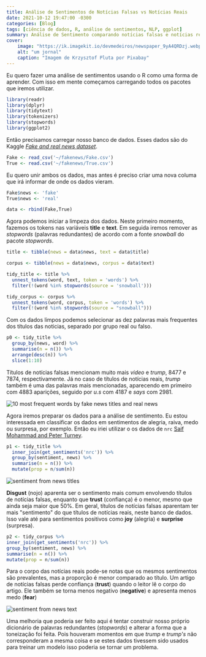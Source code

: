 ```yaml
---
title: Análise de Sentimentos de Notícias Falsas vs Notícias Reais
date: 2021-10-12 19:47:00 -0300
categories: [Blog]
tags: [ciência de dados, R, análise de sentimentos, NLP, ggplot]
summary: Análise de Sentimento comparando notícias falsas e notícias reais
cover:
    image: "https://ik.imagekit.io/devmedeiros/newspaper_9yA4QRDzj.webp?tr=w-700"
    alt: "um jornal"
    caption: "Imagem de Krzysztof Pluta por Pixabay"
---
```


Eu quero fazer uma análise de sentimentos usando o R como uma forma de aprender. Com isso em mente começamos carregando todos os pacotes que iremos utilizar.

```r
library(readr)
library(dplyr)
library(tidytext)
library(tokenizers)
library(stopwords)
library(ggplot2)
```

Então precisamos carregar nosso banco de dados. Esses dados são do  Kaggle [_Fake and real news dataset_](https://www.kaggle.com/clmentbisaillon/fake-and-real-news-dataset).

```r
Fake <- read_csv('~/fakenews/Fake.csv')
True <- read.csv('~/fakenews/True.csv')
```

Eu quero unir ambos os dados, mas antes é preciso criar uma nova columa que irá informar de onde os dados vieram.

```r
Fake$news <- 'fake'
True$news <- 'real'

data <- rbind(Fake,True)
```

Agora podemos iniciar a limpeza dos dados. Neste primeiro momento, fazemos os tokens nas variáveis **title** e **text**. Em seguida iremos remover as _stopwords_ (palavras redundantes) de acordo com a fonte _snowball_ do pacote _stopwords_.

```r
title <- tibble(news = data$news, text = data$title)

corpus <- tibble(news = data$news, corpus = data$text)

tidy_title <- title %>%
  unnest_tokens(word, text, token = 'words') %>%
  filter(!(word %in% stopwords(source = 'snowball')))

tidy_corpus <- corpus %>%
  unnest_tokens(word, corpus, token = 'words') %>%
  filter(!(word %in% stopwords(source = "snowball")))
```

Com os dados limpos podemos selecionar as dez palavras mais frequentes dos títulos das noticias, separado por grupo real ou falso.

```r
p0 <- tidy_title %>%
  group_by(news, word) %>%
  summarise(n = n()) %>%
  arrange(desc(n)) %>%
  slice(1:10)
```

Títulos de notícias falsas mencionam muito mais _video_ e _trump_, 8477 e 7874, respectivamente. Já no caso de títulos de notícias reais, _trump_ também é uma das palavras mais mencionadas, aparecendo em primeiro com 4883 aparições, seguido por _u.s_ com 4187 e _says_ com 2981.

![10 most frequent words by fake news titles and real news](https://ik.imagekit.io/devmedeiros/10_popular_titles_H0dG3ljPN.png?updatedAt=1634083210303 "Top 10 words by fake news and real news")

Agora iremos preparar os dados para a análise de sentimento. Eu estou interessada em classificar os dados em sentimentos de alegria, raiva, medo ou surpresa, por exemplo. Então eu iriei utilizar o os dados de `nrc` [Saif Mohammad and Peter Turney](http://saifmohammad.com/WebPages/NRC-Emotion-Lexicon.htm).

```r
p1 <- tidy_title %>%
  inner_join(get_sentiments('nrc')) %>%
  group_by(sentiment, news) %>%
  summarise(n = n()) %>%
  mutate(prop = n/sum(n))
```

![sentiment from news titles](https://ik.imagekit.io/devmedeiros/title_sentiment_lkDe-y_p97.png?updatedAt=1634083978487 "Sentiment from news titles")

**Disgust** (nojo) aparenta ser o sentimento mais comum envolvendo títulos de notícias falsas, enquanto que **trust** (confiança) é o menor, mesmo que ainda seja maior que 50%. Em geral, títulos de notícias falsas aparentam ter mais "sentimento" do que títulos de notícias reais, neste banco de dados. Isso vale até para sentimentos positivos como **joy** (alegria) e **surprise** (surpresa).

```r
p2 <- tidy_corpus %>%
inner_join(get_sentiments('nrc')) %>%
group_by(sentiment, news) %>%
summarise(n = n()) %>%
mutate(prop = n/sum(n))
```

Para o corpo das notícias reais pode-se notas que os mesmos sentimentos são prevalentes, mas a proporção é menor comparado ao título. Um artigo de notícias falsas perde confiança (**trust**) quando o leitor lê o corpo do artigo. Ele também se torna menos negativo (**negative**) e apresenta menos medo (**fear**)

![sentiment from news text](https://ik.imagekit.io/devmedeiros/corpus_sentiment_302EKlTtO.png?updatedAt=1634083978312 "Sentiment from news corpus text")

Uma melhoria que poderia ser feito aqui é tentar construir nosso próprio dicionário de palavras redundantes (_stopwords_) e alterar a forma que a toneização foi feita. Pois houveram momentos em que _trump_ e _trump's_ não corresponderam a mesma coisa e se estes dados tivessem sido usados para treinar um modelo isso poderia se tornar um problema.
